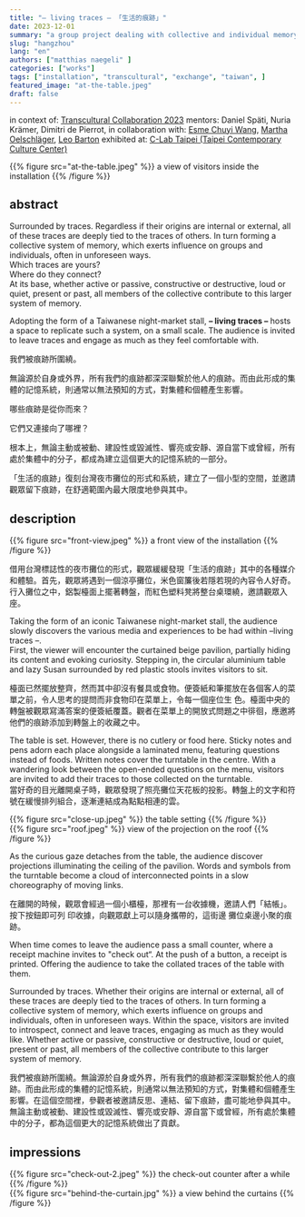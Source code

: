 ```yaml
---
title: "– living traces – 「生活的痕跡」"
date: 2023-12-01
summary: "a group project dealing with collective and individual memory, that was realized during Transcultural Collaboration 2023, in Taipei, Taiwan"
slug: "hangzhou"
lang: "en"
authors: ["matthias naegeli" ]
categories: ["works"]
tags: ["installation", "transcultural", "exchange", "taiwan", ]
featured_image: "at-the-table.jpeg"
draft: false
---
```


in context of: [Transcultural Collaboration 2023]()
mentors: Daniel Späti, Nuria Krämer, Dimitri de Pierrot, 
in collaboration with: [Esme Chuyi Wang](https://esmechuyiwang.cargo.site/), [Martha Oelschläger](), [Leo Barton](https://linktr.ee/cinemaleo)
exhibited at: [C-Lab Taipei (Taipei Contemporary Culture Center)]()



{{% figure src="at-the-table.jpeg" %}} a view of visitors inside the installation {{% /figure %}}  
  

## abstract  

Surrounded by traces.
Regardless if their origins are internal or external, all of these traces are deeply tied to the traces of others. In turn forming a collective system of memory, which exerts influence on groups and individuals, often in unforeseen ways.  
Which traces are yours?  
Where do they connect?  
At its base, whether active or passive, constructive or destructive, loud or quiet, present or past, all members of the collective contribute to this larger system of memory.  
  
Adopting the form of a Taiwanese night-market stall, **– living traces –** hosts a space to replicate such a system, on a small scale. The audience is invited to leave traces and engage as much as they feel comfortable with.

我們被痕跡所圍繞。

無論源於自身或外界，所有我們的痕跡都深深聯繫於他人的痕跡。而由此形成的集體的記憶系統，則通常以無法預知的方式，對集體和個體產生影響。

哪些痕跡是從你而來？  

它們又連接向了哪裡？  

根本上，無論主動或被動、建設性或毀滅性、響亮或安靜、源自當下或曾經，所有處於集體中的分子，都成為建立這個更大的記憶系統的一部分。

「生活的痕跡」復刻台灣夜市攤位的形式和系統，建立了一個小型的空間，並邀請觀眾留下痕跡，在舒適範圍內最大限度地參與其中。


## description  

{{% figure src="front-view.jpeg" %}} a front view of the installation {{% /figure %}} 

借用台灣標誌性的夜市攤位的形式，觀眾緩緩發現「生活的痕跡」其中的各種媒介和體驗。首先，觀眾將遇到一個涼亭攤位，米色窗簾後若隱若現的內容令人好奇。行入攤位之中，鋁製檯面上擺著轉盤，而紅色塑料凳將整台桌環繞，邀請觀眾入座。  

Taking the form of an iconic Taiwanese night-market stall, the audience slowly discovers the various media and
experiences to be had within –living traces –.  
First, the viewer will encounter the curtained beige pavilion, partially hiding its content and evoking curiosity.
Stepping in, the circular aluminium table and lazy Susan surrounded by red plastic stools invites visitors to sit.
  
檯面已然擺放整齊，然而其中卻沒有餐具或食物。便簽紙和筆擺放在各個客人的菜單之前，令人思考的提問而非食物印在菜單上，令每一個座位生
色。檯面中央的轉盤被觀眾寫滿答案的便簽紙覆蓋。觀者在菜單上的開放式問題之中徘徊，應邀將他們的痕跡添加到轉盤上的收藏之中。  
  
  
The table is set. However, there is no cutlery or food here. Sticky notes and pens adorn each place
alongside a laminated menu, featuring questions instead of foods. Written notes cover the turntable in the centre. With a wandering look between the open-ended questions on the menu, visitors are invited to add their traces to those collected on the turntable.  
當好奇的目光離開桌子時，觀眾發現了照亮攤位天花板的投影。轉盤上的文字和符號在緩慢排列組合，逐漸連結成為點點相連的雲。  
  
{{% figure src="close-up.jpeg" %}} the table setting {{% /figure %}}  
{{% figure src="roof.jpeg" %}} view of the projection on the roof {{% /figure %}}  
  
As the curious gaze detaches from the table, the audience discover projections illuminating the ceiling of the pavilion. Words and symbols from the turntable become a cloud of interconnected points in a slow choreography of moving links.  

在離開的時候，觀眾會經過一個小櫃檯，那裡有一台收據機，邀請人們「結帳」。 按下按鈕即可列 印收據，向觀眾獻上可以隨身攜帶的，這街邊
攤位桌邊小聚的痕跡。  

When time comes to leave the audience pass a small counter, where a receipt machine invites to "check out“. At the push of a button, a receipt is printed. Offering the audience to take the collated traces of the table with them.  

Surrounded by traces. Whether their origins are internal or external, all of these traces are deeply tied to the traces of others. In turn forming a collective system of memory, which exerts influence on groups and individuals, often in unforeseen ways. Within the space, visitors are invited to introspect, connect and leave traces, engaging as much as they would like. Whether active or passive, constructive or destructive, loud or quiet, present or past, all members of the collective contribute to this larger system of memory.  

我們被痕跡所圍繞。無論源於自身或外界，所有我們的痕跡都深深聯繫於他人的痕跡。而由此形成的集體的記憶系統，則通常以無法預知的方式，對集體和個體產生影響。在這個空間裡，參觀者被邀請反思、連結、留下痕跡，盡可能地參與其中。無論主動或被動、建設性或毀滅性、響亮或安靜、源自當下或曾經，所有處於集體中的分子，都為這個更大的記憶系統做出了貢獻。  
  


## impressions  
{{% figure src="check-out-2.jpeg" %}} the check-out counter after a while {{% /figure %}}  
{{% figure src="behind-the-curtain.jpg" %}} a view behind the curtains {{% /figure %}}  

